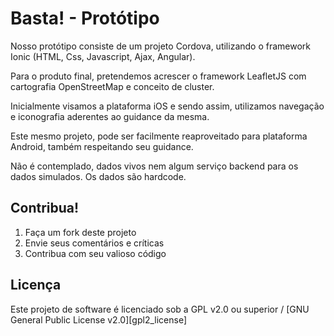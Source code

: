 Basta! - Protótipo
==================

Nosso protótipo consiste de um projeto Cordova, utilizando o framework Ionic (HTML, Css, Javascript, Ajax, Angular).

Para o produto final, pretendemos acrescer o framework LeafletJS com cartografia OpenStreetMap e conceito de cluster.

Inicialmente visamos a plataforma iOS e sendo assim, utilizamos navegação e iconografia aderentes ao guidance da mesma.

Este mesmo projeto, pode ser facilmente reaproveitado para plataforma Android, também respeitando seu guidance.

Não é contemplado, dados vivos nem algum serviço backend para os dados simulados. Os dados são hardcode.

## Contribua!

1. Faça um fork deste projeto
2. Envie seus comentários e críticas
3. Contribua com seu valioso código

## Licença

Este projeto de software é licenciado sob a GPL v2.0 ou superior / [GNU General Public License v2.0][gpl2_license]